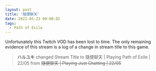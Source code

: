```yaml
---
layout: post
title: '隨便聊天'
date: 2022-05-22 00:00:02
tags:
  - Path of Exile
---
```


Unfortunately this Twitch VOD has been lost to time. The only remaining evidence of this stream is a log of a change in stream title to this game.

> **ハルユキ** changed Stream Title to 隨便聊天 &#124; Playing Path of Exile &#124; 22/05 from ~~隨便聊天 &#124; Playing Just Chatting &#124; 22/05~~